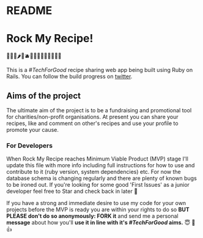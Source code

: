 # README

# Rock My Recipe!
🥦🧅🥒🌶️🥗🫐🍇🥬🧄🥙🥝🧆🍉🥑🌽

This is a *#TechForGood* recipe sharing web app being built using Ruby on Rails. You can follow the build progress on [twitter](https://twitter.com/rockmyrecipe).

## Aims of the project

The ultimate aim of the project is to be a fundraising and promotional tool for charities/non-profit organisations. At present you can share your recipes, like and comment on other's recipes and use your profile to promote your cause.

### For Developers

When Rock My Recipe reaches Minimum Viable Product (MVP) stage I'll update this file with more info including full instructions for how to use and contribute to it (ruby version, system dependencies) etc. For now the database schema is changing regularly and there are plenty of known bugs to be ironed out. If you're looking for some good 'First Issues' as a junior developer feel free to Star and check back in later 🙌 

If you have a strong and immediate desire to use my code for your own projects before the MVP is ready you are within your rights to do so **BUT PLEASE don't do so anonymously: FORK it** and send me a personal **message** about how you'll **use it in line with it's *#TechForGood* aims.** 😇 🤝 👍




